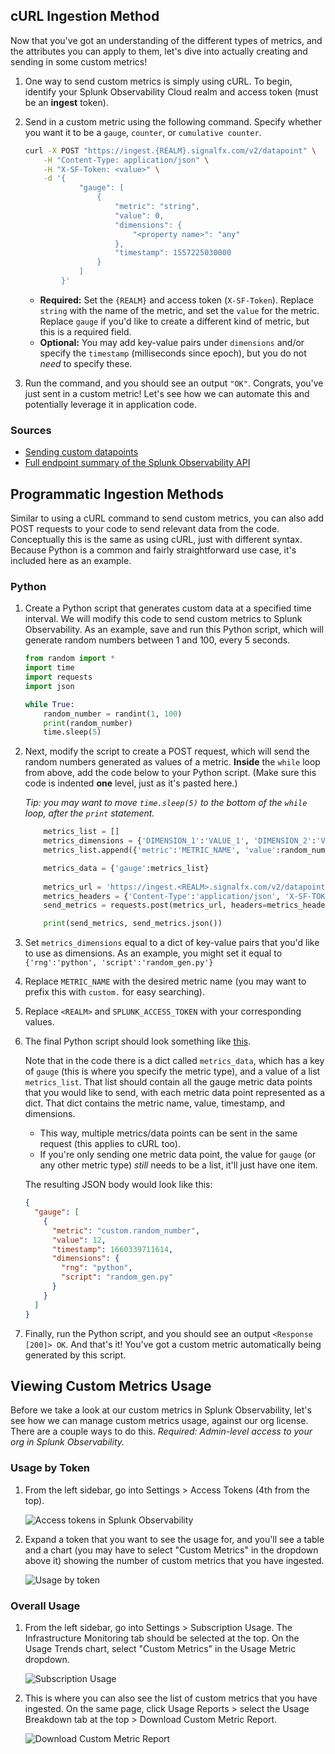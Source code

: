 ## cURL Ingestion Method

Now that you've got an understanding of the different types of metrics, and the attributes you can apply to them, let's dive into actually creating and sending in some custom metrics!

1. One way to send custom metrics is simply using cURL. To begin, identify your Splunk Observability Cloud realm and access token (must be an **ingest** token).

2. Send in a custom metric using the following command. Specify whether you want it to be a `gauge`, `counter`, or `cumulative counter`. 

	```bash
	curl -X POST "https://ingest.{REALM}.signalfx.com/v2/datapoint" \
	    -H "Content-Type: application/json" \
	    -H "X-SF-Token: <value>" \
	    -d '{
	            "gauge": [
	                {
	                    "metric": "string",
	                    "value": 0,
	                    "dimensions": {
	                        "<property name>": "any"
	                    },
	                    "timestamp": 1557225030000
	                }
	            ]
	        }'
	```

	- **Required:** Set the `{REALM}` and access token (`X-SF-Token`). Replace `string` with the name of the metric, and set the `value` for the metric. Replace `gauge` if you'd like to create a different kind of metric, but this is a required field.
	- **Optional:** You may add key-value pairs under `dimensions` and/or specify the `timestamp` (milliseconds since epoch), but you do not *need* to specify these.

3. Run the command, and you should see an output `"OK"`. Congrats, you've just sent in a custom metric! Let's see how we can automate this and potentially leverage it in application code.

### Sources
- [Sending custom datapoints](https://dev.splunk.com/observability/reference/api/ingest_data/latest#endpoint-send-metrics)
- [Full endpoint summary of the Splunk Observability API](https://dev.splunk.com/observability/docs/apibasics/api_list)

## Programmatic Ingestion Methods

Similar to using a cURL command to send custom metrics, you can also add POST requests to your code to send relevant data from the code. Conceptually this is the same as using cURL, just with different syntax. Because Python is a common and fairly straightforward use case, it's included here as an example.

### Python

1. Create a Python script that generates custom data at a specified time interval. We will modify this code to send custom metrics to Splunk Observability. As an example, save and run this Python script, which will generate random numbers between 1 and 100, every 5 seconds.

	```python
	from random import *
	import time
	import requests
	import json

	while True:
	    random_number = randint(1, 100)
	    print(random_number)
	    time.sleep(5)
	```

2. Next, modify the script to create a POST request, which will send the random numbers generated as values of a metric. **Inside** the `while` loop from above, add the code below to your Python script. (Make sure this code is indented **one** level, just as it's pasted here.) 

	*Tip: you may want to move `time.sleep(5)` to the bottom of the `while` loop, after the `print` statement.*

	```python
	    metrics_list = []
	    metrics_dimensions = {'DIMENSION_1':'VALUE_1', 'DIMENSION_2':'VALUE_2'}
	    metrics_list.append({'metric':'METRIC_NAME', 'value':random_number, 'timestamp':int(time.time()*1000), 'dimensions':metrics_dimensions})

	    metrics_data = {'gauge':metrics_list}
	    
	    metrics_url = 'https://ingest.<REALM>.signalfx.com/v2/datapoint'
	    metrics_headers = {'Content-Type':'application/json', 'X-SF-TOKEN':'SPLUNK_ACCESS_TOKEN'}
	    send_metrics = requests.post(metrics_url, headers=metrics_headers, data=json.dumps(metrics_data))

	    print(send_metrics, send_metrics.json())
	```

3. Set `metrics_dimensions` equal to a dict of key-value pairs that you'd like to use as dimensions. As an example, you might set it equal to `{'rng':'python', 'script':'random_gen.py'}`

4. Replace `METRIC_NAME` with the desired metric name (you may want to prefix this with `custom.` for easy searching). 

5. Replace `<REALM>` and `SPLUNK_ACCESS_TOKEN` with your corresponding values.

6. The final Python script should look something like [this](https://gist.github.com/smathur-splunk/2f9681884bde5ccb2ca6b30120e65956#file-random_gen-py).
	
	Note that in the code there is a dict called `metrics_data`, which has a key of `gauge` (this is where you specify the metric type), and a value of a list `metrics_list`. That list should contain all the gauge metric data points that you would like to send, with each metric data point represented as a dict. That dict contains the metric name, value, timestamp, and dimensions.

	- This way, multiple metrics/data points can be sent in the same request (this applies to cURL too). 
	- If you're only sending one metric data point, the value for `gauge` (or any other metric type) *still* needs to be a list, it'll just have one item.

	The resulting JSON body would look like this:
	```json
	{
	  "gauge": [
	    {
	      "metric": "custom.random_number",
	      "value": 12,
	      "timestamp": 1660339711614,
	      "dimensions": {
	        "rng": "python",
	        "script": "random_gen.py"
	      }
	    }
	  ]
	}
	```

7. Finally, run the Python script, and you should see an output `<Response [200]> OK`. And that's it! You've got a custom metric automatically being generated by this script.

## Viewing Custom Metrics Usage

Before we take a look at our custom metrics in Splunk Observability, let's see how we can manage custom metrics usage, against our org license. There are a couple ways to do this. *Required: Admin-level access to your org in Splunk Observability.*

### Usage by Token
1. From the left sidebar, go into Settings > Access Tokens (4th from the top). 

	![Access tokens in Splunk Observability](images/custom_access.png)

2. Expand a token that you want to see the usage for, and you'll see a table and a chart (you may have to select "Custom Metrics" in the dropdown above it) showing the number of custom metrics that you have ingested.

	![Usage by token](images/custom_token.png)

### Overall Usage
1. From the left sidebar, go into Settings > Subscription Usage. The Infrastructure Monitoring tab should be selected at the top. On the Usage Trends chart, select "Custom Metrics" in the Usage Metric dropdown.

	![Subscription Usage](images/custom_usage.png)

2. This is where you can also see the list of custom metrics that you have ingested. On the same page, click Usage Reports > select the Usage Breakdown tab at the top > Download Custom Metric Report.

	![Download Custom Metric Report](images/custom_report.png)